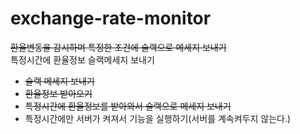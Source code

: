 # exchange-rate-monitor

~~환율변동을 감시하며 특정한 조건에 슬랙으로 메세지 보내기~~
<br>
특정시간에 환율정보 슬랙메세지 보내기

- ~~슬랙 메세지 보내기~~
- ~~환율정보 받아오기~~
- ~~특정시간에 환율정보를 받아와서 슬랙으로 메세지 보내기~~
- 특정시간에만 서버가 켜져서 기능을 실행하기(서버를 계속켜두지 않는다.)
